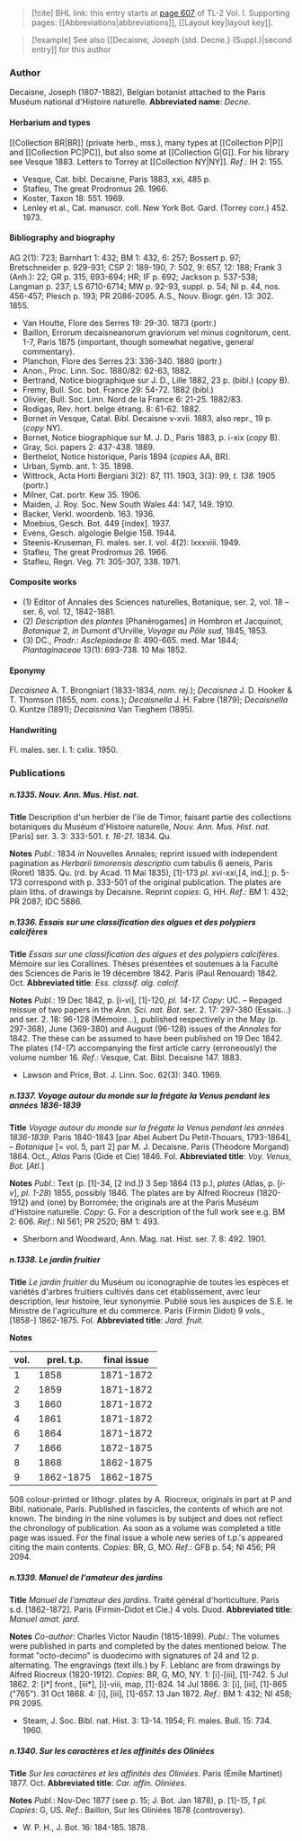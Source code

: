 > [!cite] BHL link: this entry starts at [page 607](https://www.biodiversitylibrary.org/page/33120738) of TL-2 Vol. I.
> Supporting pages: [[Abbreviations|abbreviations]], [[Layout key|layout key]].

> [!example] See also [[Decaisne, Joseph {std. Decne.} (Suppl.)|second entry]] for this author

### Author

Decaisne, Joseph (1807-1882), Belgian botanist attached to the Paris Muséum national d'Histoire naturelle. 
**Abbreviated name**: *Decne.*

#### Herbarium and types

[[Collection BR|BR]] (private herb., mss.), many types at [[Collection P|P]] and [[Collection PC|PC]], but also some at [[Collection G|G]]. For his library see Vesque 1883. Letters to Torrey at [[Collection NY|NY]].
*Ref*.: IH 2: 155.
- Vesque, Cat. bibl. Decaisne, Paris 1883, xxi, 485 p.
- Stafleu, The great Prodromus 26. 1966.
- Koster, Taxon 18: 551. 1969.
- Lenley et al., Cat. manuscr. coll. New York Bot. Gard. (Torrey corr.) 452. 1973.

#### Bibliography and biography

AG 2(1): 723; Barnhart 1: 432; BM 1: 432, 6: 257; Bossert p. 97; Bretschneider p. 929-931; CSP 2: 189-190, 7: 502, 9: 657, 12: 188; Frank 3 (Anh.): 22; GR p. 315, 693-694; HR; IF p. 692; Jackson p. 537-538; Langman p. 237; LS 6710-6714; MW p. 92-93, suppl. p. 54; NI p. 44, nos. 456-457; Plesch p. 193; PR 2086-2095. A.S., Nouv. Biogr. gén. 13: 302. 1855.
- Van Houtte, Flore des Serres 19: 29-30. 1873 (portr.)
- Baillon, Errorum decaisneanorum graviorum vel minus cognitorum, cent. 1-7, Paris 1875 (important, though somewhat negative, general commentary).
- Planchon, Flore des Serres 23: 336-340. 1880 (portr.)
- Anon., Proc. Linn. Soc. 1880/82: 62-63, 1882.
- Bertrand, Notice biographique sur J. D., Lille 1882, 23 p. (bibl.) (*copy* B).
- Fremy, Bull. Soc. bot. France 29: 54-72. 1882 (bibl.)
- Olivier, Bull. Soc. Linn. Nord de la France 6: 21-25. 1882/83.
- Rodigas, Rev. hort. belge étrang. 8: 61-62. 1882.
- Bornet *in* Vesque, Catal. Bibl. Decaisne v-xvii. 1883, also repr., 19 p. (*copy* NY).
- Bornet, Notice biographique sur M. J. D., Paris 1883, p. i-xix (*copy* B).
- Gray, Sci. papers 2: 437-438. 1889.
- Berthelot, Notice historique, Paris 1894 (*copies* AA, BR).
- Urban, Symb. ant. 1: 35. 1898.
- Wittrock, Acta Horti Bergiani 3(2): 87, 111. 1903, 3(3): 99, *t. 138.* 1905 (portr.)
- Milner, Cat. portr. Kew 35. 1906.
- Maiden, J. Roy. Soc. New South Wales 44: 147, 149. 1910.
- Backer, Verkl. woordenb. 163. 1936.
- Moebius, Gesch. Bot. 449 \[index\]. 1937.
- Evens, Gesch. algologie Belgie 158. 1944.
- Steenis-Kruseman, Fl. males. ser. I. vol. 4(2): lxxxviii. 1949.
- Stafleu, The great Prodromus 26. 1966.
- Stafleu, Regn. Veg. 71: 305-307, 338. 1971.

#### Composite works

- (1) Editor of Annales des Sciences naturelles, Botanique, ser. 2, vol. 18 – ser. 6, vol. 12, 1842-1881.
- (2) *Description des plantes* \[Phanérogames\] *in* Hombron et Jacquinot, *Botanique* 2, *in* Dumont d'Urville, *Voyage au Pôle sud*, 1845, 1853.
- (3) DC., *Prodr*.: *Asclepiadeae* 8: 490-665. med. Mar 1844; *Plantaginaceae* 13(1): 693-738. 10 Mai 1852.

#### Eponymy

*Decaisnea* A. T. Brongniart (1833-1834, *nom. rej.*); *Decaisnea* J. D. Hooker & T. Thomson (1855, *nom. cons.*); *Decaisnella* J. H. Fabre (1879); *Decaisnella* O. Kuntze (1891); *Decaisnina* Van Tieghem (1895).

#### Handwriting

Fl. males. ser. I. 1: cxlix. 1950.

### Publications

##### n.1335. Nouv. Ann. Mus. Hist. nat.

**Title**
Description d'un herbier de l'ile de Timor, faisant partie des collections botaniques du Muséum d'Histoire naturelle, *Nouv. Ann. Mus. Hist. nat.* \[Paris\] ser. 3. 3: 333-501. *t. 16-21.* 1834. Qu.

**Notes**
*Publ*.: 1834 *in* Nouvelles Annales; reprint issued with independent pagination as *Herbarii timorensis descriptio* cum tabulis 6 aeneis, Paris (Roret) 1835. Qu. (rd. by Acad. 11 Mai 1835), \[1\]-173 *pl. xvi-xxi*,\[4, ind.\]; p. 5-173 correspond with p. 333-501 of the original publication. The plates are plain liths. of drawings by Decaisne. Reprint *copies*: G, HH.
*Ref*.: BM 1: 432; PR 2087; IDC 5886.

##### n.1336. Essais sur une classification des algues et des polypiers calcifères

**Title**
*Essais sur une classification des algues et des polypiers calcifères*. Mémoire sur les Corallines. Thèses présentées et soutenues à la Faculté des Sciences de Paris le 19 décembre 1842. Paris (Paul Renouard) 1842. Oct.
**Abbreviated title**: *Ess. classif. alg. calcif.*

**Notes**
*Publ*.: 19 Dec 1842, p. \[i-vi\], \[1\]-120, *pl. 14-17. Copy*: UC. – Repaged reissue of two papers in the *Ann. Sci. nat. Bot.* ser. 2. 17: 297-380 (Essais...) and ser. 2. 18: 96-128 (Mémoire...), published respectively in the May (p. 297-368), June (369-380) and August (96-128) issues of the *Annales* for 1842. The thèse can be assumed to have been published on 19 Dec 1842. The plates (*14-17*) accompanying the first article carry (erroneously) the volume number 16.
*Ref*.: Vesque, Cat. Bibl. Decaisne 147. 1883.
- Lawson and Price, Bot. J. Linn. Soc. 62(3): 340. 1969.

##### n.1337. Voyage autour du monde sur la frégate la Venus pendant les années 1836-1839

**Title**
*Voyage autour du monde sur la frégate la Venus pendant les années 1836-1839*. Paris 1840-1843 \[par Abel Aubert Du Petit-Thouars, 1793-1864\], – *Botanique* \[= vol. 5, part 2\] par M. J. Decaisne. Paris (Théodore Morgand) 1864. Oct., *Atlas* Paris (Gide et Cie) 1846. Fol.
**Abbreviated title**: *Voy. Venus, Bot.* \[*Atl*.\]

**Notes**
*Publ*.: Text (p. \[1\]-34, \[2 ind.\]) 3 Sep 1864 (13 p.), *plates* (Atlas, p. \[*i-v*\], *pl. 1-28*) 1855, possibly 1846. The plates are by Alfred Riocreux (1820-1912) and (one) by Borromée; the originals are at the Paris Muséum d'Histoire naturelle. *Copy*: G. For a description of the full work see e.g. BM 2: 606.
*Ref*.: NI 561; PR 2520; BM 1: 493.
- Sherborn and Woodward, Ann. Mag. nat. Hist. ser. 7. 8: 492. 1901.

##### n.1338. Le jardin fruitier

**Title**
*Le jardin fruitier* du Muséum ou iconographie de toutes les espèces et variétés d'arbres fruitiers cultivés dans cet établissement, avec leur description, leur histoire, leur synonymie. Publié sous les auspices de S.E. le Ministre de l'agriculture et du commerce. Paris (Firmin Didot) 9 vols., \[1858-\] 1862-1875. Fol.
**Abbreviated title**: *Jard. fruit.*

**Notes**

|vol.	|prel. t.p.	|final issue	|
|---	|---	|---	|
|1	|1858	|1871-1872	|
|2	|1859	|1871-1872	|
|3	|1860	|1871-1872	|
|4	|1861	|1871-1872	|
|6	|1864	|1871-1872|
|7	|1866	|1872-1875|
|8	|1868	|1862-1875|
|9	|1862-1875	|1862-1875|

508 colour-printed or lithogr. plates by A. Riocreux, originals in part at P and Bibl.
nationale, Paris. Published in fascicles, the contents of which are not known. The binding in the nine volumes is by subject and does not reflect the chronology of publication.
As soon as a volume was completed a title page was issued. For the final issue a whole new series of t.p.'s appeared citing the main contents. *Copies*: BR, G, MO.
*Ref*.: GFB p. 54; NI 456; PR 2094.

##### n.1339. Manuel de l'amateur des jardins

**Title**
*Manuel de l'amateur des jardins*. Traité général d'horticulture. Paris s.d. \[1862-1872\]. Paris (Firmin-Didot et Cie.) 4 vols. Duod.
**Abbreviated title**: *Manuel amat. jard.*

**Notes**
*Co-author*: Charles Victor Naudin (1815-1899).
*Publ*.: The volumes were published in parts and completed by the dates mentioned below. The format "octo-decimo" is duodecimo with signatures of 24 and 12 p. alternating. The engravings (text ills.) by F. Leblanc are from drawings by Alfred Riocreux (1820-1912). *Copies*: BR, G, MO, NY.
1: \[i\]-\[iii\], \[1\]-742. 5 Jul 1862.
2: \[i\*\] front., \[iii\*\], \[i\]-viii, map, \[1\]-824. 14 Jul 1866.
3: \[i\], \[iii\], \[1\]-865 ("765"). 31 Oct 1868.
4: \[i\], \[iii\], \[1\]-657. 13 Jan 1872.
*Ref*.: BM 1: 432; NI 458; PR 2095.
- Steam, J. Soc. Bibl. nat. Hist. 3: 13-14. 1954; Fl. males. Bull. 15: 734. 1960.

##### n.1340. Sur les caractères et les affinités des Oliniées

**Title**
*Sur les caractères et les affinités des Oliniées*. Paris (Émile Martinet) 1877. Oct.
**Abbreviated title**: *Car. affin. Oliniées*.

**Notes**
*Publ*.: Nov-Dec 1877 (see p. 15; J. Bot. Jan 1878), p. \[1\]-*15*, *1 pl. Copies*: G, US.
*Ref*.: Baillon, Sur les Oliniées 1878 (controversy).
- W. P. H., J. Bot. 16: 184-185. 1878.

